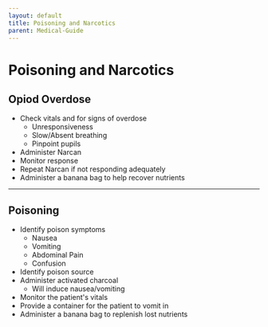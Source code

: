 ```yaml
---
layout: default
title: Poisoning and Narcotics
parent: Medical-Guide
---
```


# Poisoning and Narcotics

## Opiod Overdose

- Check vitals and for signs of overdose
  - Unresponsiveness
  - Slow/Absent breathing
  - Pinpoint pupils
- Administer Narcan
- Monitor response
- Repeat Narcan if not responding adequately
- Administer a banana bag to help recover nutrients

---

## Poisoning
- Identify poison symptoms
  - Nausea
  - Vomiting
  - Abdominal Pain
  - Confusion
- Identify poison source
- Administer activated charcoal
  - Will induce nausea/vomiting
- Monitor the patient's vitals
- Provide a container for the patient to vomit in
- Administer a banana bag to replenish lost nutrients